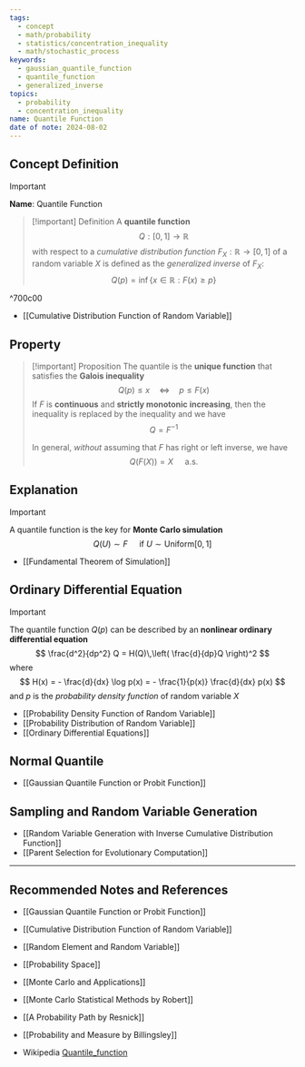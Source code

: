 ```yaml
---
tags:
  - concept
  - math/probability
  - statistics/concentration_inequality
  - math/stochastic_process
keywords:
  - gaussian_quantile_function
  - quantile_function
  - generalized_inverse
topics:
  - probability
  - concentration_inequality
name: Quantile Function
date of note: 2024-08-02
---
```


## Concept Definition

>[!important]
>**Name**: Quantile Function

>[!important] Definition
>A **quantile function** $$Q: [0,1] \to \mathbb{R}$$ with respect to a  *cumulative distribution function* $F_{X}: \mathbb{R} \to [0,1]$ of a random variable $X$  is defined as the *generalized inverse* of $F_{X}$:
>$$
>Q(p) = \inf\left\{ x\in \mathbb{R}: F(x) \ge p \right\}
>$$

^700c00

- [[Cumulative Distribution Function of Random Variable]]


## Property

>[!important] Proposition
>The quantile is the **unique function** that satisfies the **Galois inequality**
>$$
>Q(p) \le x  \quad \iff \quad p \le F(x)
>$$
>If $F$ is **continuous** and **strictly monotonic increasing**, then the inequality is replaced by the inequality and we have 
>$$
>Q = F^{-1}
>$$
>
>In general, *without* assuming that $F$ has right or left inverse, we have $$Q\left( F(X) \right) = X\quad \text{ a.s.}$$




## Explanation

>[!important]
>A quantile function is the key for **Monte Carlo simulation**
>$$
>Q(U) \sim F \quad \text{ if }  U \sim \text{Uniform}[0,1]
>$$

- [[Fundamental Theorem of Simulation]]


## Ordinary Differential Equation

>[!important]
>The quantile function $Q(p)$ can be described by an **nonlinear ordinary differential equation**
>$$
> \frac{d^2}{dp^2} Q =  H(Q)\,\left( \frac{d}{dp}Q  \right)^2
>$$
>where 
>$$
>H(x) = - \frac{d}{dx} \log p(x) = - \frac{1}{p(x)} \frac{d}{dx} p(x) 
>$$
>and $p$ is the *probability density function* of random variable $X$

- [[Probability Density Function of Random Variable]]
- [[Probability Distribution of Random Variable]]
- [[Ordinary Differential Equations]]

## Normal Quantile

- [[Gaussian Quantile Function or Probit Function]]


## Sampling and Random Variable Generation

- [[Random Variable Generation with Inverse Cumulative Distribution Function]]
- [[Parent Selection for Evolutionary Computation]]



-----------
##  Recommended Notes and References



- [[Gaussian Quantile Function or Probit Function]]

- [[Cumulative Distribution Function of Random Variable]]
- [[Random Element and Random Variable]]

- [[Probability Space]]

- [[Monte Carlo and Applications]]

- [[Monte Carlo Statistical Methods by Robert]]
- [[A Probability Path by Resnick]]
- [[Probability and Measure by Billingsley]]
- Wikipedia [Quantile_function](https://en.wikipedia.org/wiki/Quantile_function)